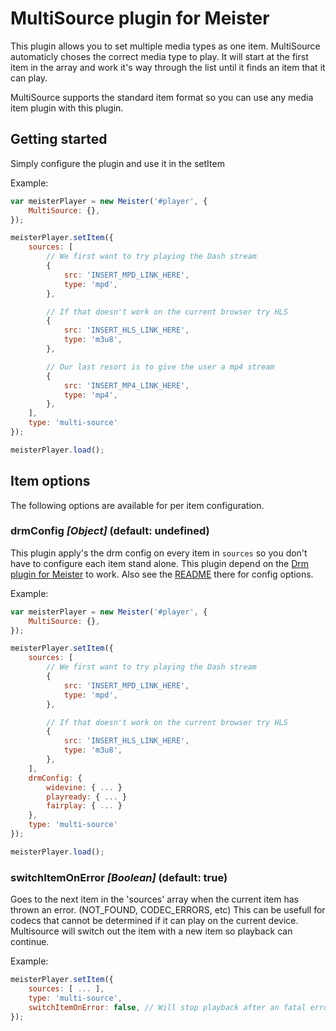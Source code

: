 MultiSource plugin for Meister
==========

This plugin allows you to set multiple media types as one item. MultiSource automaticly choses the correct media type to play. It will start at the first item in the array and work it's way through the list until it finds an item that it can play.

MultiSource supports the standard item format so you can use any media item plugin with this plugin.

Getting started
----------

Simply configure the plugin and use it in the setItem

Example:

``` JavaScript
var meisterPlayer = new Meister('#player', {
    MultiSource: {},
});

meisterPlayer.setItem({
    sources: [
        // We first want to try playing the Dash stream
        {
            src: 'INSERT_MPD_LINK_HERE',
            type: 'mpd',
        },

        // If that doesn't work on the current browser try HLS
        {
            src: 'INSERT_HLS_LINK_HERE',
            type: 'm3u8',
        },

        // Our last resort is to give the user a mp4 stream
        {
            src: 'INSERT_MP4_LINK_HERE',
            type: 'mp4',
        },
    ],
    type: 'multi-source'
});

meisterPlayer.load();
```

Item options
---------

The following options are available for per item configuration.

### drmConfig *[Object]* (default: undefined) ###

This plugin apply's the drm config on every item in ```sources``` so you don't have to configure each item stand alone. This plugin depend on the [Drm plugin for Meister](https://github.com/meisterplayer/utility-drm) to work. Also see the [README](https://github.com/meisterplayer/utility-drm/blob/develop/README.md) there for config options.

Example:

``` JavaScript
var meisterPlayer = new Meister('#player', {
    MultiSource: {},
});

meisterPlayer.setItem({
    sources: [
        // We first want to try playing the Dash stream
        {
            src: 'INSERT_MPD_LINK_HERE',
            type: 'mpd',
        },

        // If that doesn't work on the current browser try HLS
        {
            src: 'INSERT_HLS_LINK_HERE',
            type: 'm3u8',
        },
    ],
    drmConfig: {
        widevine: { ... }
        playready: { ... }
        fairplay: { ... }
    },
    type: 'multi-source'
});

meisterPlayer.load();
```

### switchItemOnError *[Boolean]* (default: true) ###

Goes to the next item in the 'sources' array when the current item has thrown an error. (NOT_FOUND, CODEC_ERRORS, etc) 
This can be usefull for codecs that cannot be determined if it can play on the current device.
Multisource will switch out the item with a new item so playback can continue.

Example:

``` JavaScript
meisterPlayer.setItem({
    sources: [ ... ],
    type: 'multi-source',
    switchItemOnError: false, // Will stop playback after an fatal error occured.
});
```


